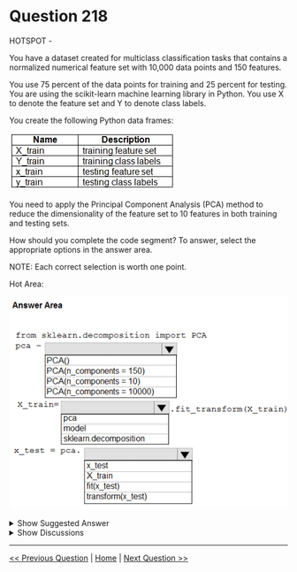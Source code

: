 # Question 218

HOTSPOT -

You have a dataset created for multiclass classification tasks that contains a normalized numerical feature set with 10,000 data points and 150 features.

You use 75 percent of the data points for training and 25 percent for testing. You are using the scikit-learn machine learning library in Python. You use X to denote the feature set and Y to denote class labels.

You create the following Python data frames:

![Question Image](images/q218_q_0020600001.png)

You need to apply the Principal Component Analysis (PCA) method to reduce the dimensionality of the feature set to 10 features in both training and testing sets.

How should you complete the code segment? To answer, select the appropriate options in the answer area.

NOTE: Each correct selection is worth one point.

Hot Area:

![Question Image](images/q218_q_0020700001.png)

<details>
  <summary>Show Suggested Answer</summary>

  <img src="images/q218_ans_0_0020800001.png" alt="Answer Image"><br>
<p>Box 1: PCA(n_components = 10)</p>
<p>Need to reduce the dimensionality of the feature set to 10 features in both training and testing sets.</p>
<p>Example:</p>
<p>from sklearn.decomposition import PCA</p>
<p>pca = PCA(n_components=2) ;2 dimensions</p>
<p>principalComponents = pca.fit_transform(x)</p>
<p>Box 2: pca -</p>
<p>fit_transform(X[, y])    fits the model with X and apply the dimensionality reduction on X.</p>
<p>Box 3: transform(x_test)</p>
<p>transform(X) applies dimensionality reduction to X.</p>
<p>Reference:</p>
<p>https://scikit-learn.org/stable/modules/generated/sklearn.decomposition.PCA.html</p>

</details>

<details>
  <summary>Show Discussions</summary>

<blockquote><p><strong>Yong2020</strong> <code>(Fri 20 Nov 2020 10:42)</code> - <em>Upvotes: 9</em></p><p>n_components should be 10 (the features to reduce to)</p></blockquote>
<blockquote><p><strong>ljljljlj</strong> <code>(Tue 11 Jan 2022 15:04)</code> - <em>Upvotes: 5</em></p><p>On exam 2021/7/10</p></blockquote>
<blockquote><p><strong>NullVoider_0</strong> <code>(Wed 10 Jul 2024 13:32)</code> - <em>Upvotes: 1</em></p><p>Given answer is correct.</p></blockquote>
<blockquote><p><strong>AzureJobsTillRetire</strong> <code>(Sat 05 Aug 2023 01:18)</code> - <em>Upvotes: 3</em></p><p>There are typos in the question.

Name: x_train should be x_test. Description: testing feature set
Name: y_train should be y_test. Description: testing class labels</p></blockquote>
<blockquote><p><strong>ning</strong> <code>(Fri 25 Nov 2022 12:40)</code> - <em>Upvotes: 2</em></p><p>Seems correct</p></blockquote>
<blockquote><p><strong>WeiD</strong> <code>(Tue 15 Nov 2022 01:41)</code> - <em>Upvotes: 2</em></p><p>There is no x_test in the question, a typo?</p></blockquote>
<blockquote><p><strong>PremPatrick</strong> <code>(Sat 13 May 2023 01:16)</code> - <em>Upvotes: 1</em></p><p>Seems like typo in the question!</p></blockquote>
<blockquote><p><strong>trickerk</strong> <code>(Fri 28 Jan 2022 13:16)</code> - <em>Upvotes: 2</em></p><p>Given answer is correct!</p></blockquote>

</details>

---

[<< Previous Question](question_217.md) | [Home](/index.md) | [Next Question >>](question_219.md)
